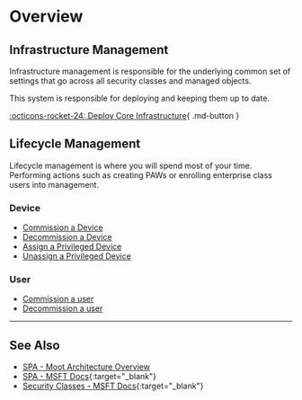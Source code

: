 # Overview

## Infrastructure Management

Infrastructure management is responsible for the underlying common set of settings that go across all security classes and managed objects.

This system is responsible for deploying and keeping them up to date.

[:octicons-rocket-24: Deploy Core Infrastructure](Deploy-Core-Infrastructure/){ .md-button }

## Lifecycle Management

Lifecycle management is where you will spend most of your time. Performing actions such as creating PAWs or enrolling enterprise class users into management.

### Device

- [Commission a Device](/Getting-Started/Usage-Guide/Lifecycle-Management/Device/0-Commission/)
- [Decommission a Device](/Getting-Started/Usage-Guide/Lifecycle-Management/Device/1-Decommission/)
- [Assign a Privileged Device](/Getting-Started/Usage-Guide/Lifecycle-Management/Device/2-Assign/)
- [Unassign a Privileged Device](/Getting-Started/Usage-Guide/Lifecycle-Management/Device/3-Unassign/)

### User

- [Commission a user](/Getting-Started/Usage-Guide/Lifecycle-Management/User/Commission/)
- [Decommission a user](/Getting-Started/Usage-Guide/Lifecycle-Management/User/Decommission/)

---

## See Also

- [SPA - Moot Architecture Overview](/Reference/Architecture/Securing-Privileged-Access/)
- [SPA - MSFT Docs](https://aka.ms/spa){:target="_blank"}
- [Security Classes - MSFT Docs](https://learn.microsoft.com/en-us/security/privileged-access-workstations/privileged-access-security-levels){:target="_blank"}
